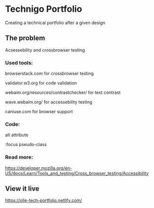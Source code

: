 # Technigo Portfolio

Creating a technical portfolio after a given design

## The problem

Acsessebility and crossbrowser testing


### Used tools: 

browserstack.com for crossbrowser testing 

validator.w3.org for code validation

webaim.org/resources/contrastchecker/ for text contrast

wave.webaim.org/ for accessebility testing

caniuse.com for browser support


### Code:

alt attribute

:focus pseudo-class


### Read more:

https://developer.mozilla.org/en-US/docs/Learn/Tools_and_testing/Cross_browser_testing/Accessibility


## View it live

https://olle-tech-portfolio.netlify.com/
